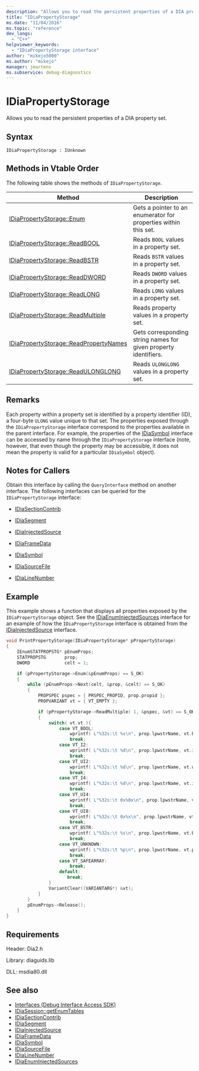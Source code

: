 ```yaml
---
description: "Allows you to read the persistent properties of a DIA property set."
title: "IDiaPropertyStorage"
ms.date: "11/04/2016"
ms.topic: "reference"
dev_langs:
  - "C++"
helpviewer_keywords:
  - "IDiaPropertyStorage interface"
author: "mikejo5000"
ms.author: "mikejo"
manager: jmartens
ms.subservice: debug-diagnostics
---
```

# IDiaPropertyStorage

Allows you to read the persistent properties of a DIA property set.

## Syntax

```
IDiaPropertyStorage : IUnknown
```

## Methods in Vtable Order
The following table shows the methods of `IDiaPropertyStorage`.

|Method|Description|
|------------|-----------------|
|[IDiaPropertyStorage::Enum](../../debugger/debug-interface-access/idiapropertystorage-enum.md)|Gets a pointer to an enumerator for properties within this set.|
|[IDiaPropertyStorage::ReadBOOL](../../debugger/debug-interface-access/idiapropertystorage-readbool.md)|Reads `BOOL` values in a property set.|
|[IDiaPropertyStorage::ReadBSTR](../../debugger/debug-interface-access/idiapropertystorage-readbstr.md)|Reads `BSTR` values in a property set.|
|[IDiaPropertyStorage::ReadDWORD](../../debugger/debug-interface-access/idiapropertystorage-readdword.md)|Reads `DWORD` values in a property set.|
|[IDiaPropertyStorage::ReadLONG](../../debugger/debug-interface-access/idiapropertystorage-readlong.md)|Reads `LONG` values in a property set.|
|[IDiaPropertyStorage::ReadMultiple](../../debugger/debug-interface-access/idiapropertystorage-readmultiple.md)|Reads property values in a property set.|
|[IDiaPropertyStorage::ReadPropertyNames](../../debugger/debug-interface-access/idiapropertystorage-readpropertynames.md)|Gets corresponding string names for given property identifiers.|
|[IDiaPropertyStorage::ReadULONGLONG](../../debugger/debug-interface-access/idiapropertystorage-readulonglong.md)|Reads `ULONGLONG` values in a property set.|

## Remarks
Each property within a property set is identified by a property identifier (ID), a four-byte `ULONG` value unique to that set. The properties exposed through the `IDiaPropertyStorage` interface correspond to the properties available in the parent interface. For example, the properties of the [IDiaSymbol](../../debugger/debug-interface-access/idiasymbol.md) interface can be accessed by name through the `IDiaPropertyStorage` interface (note, however, that even though the property may be accessible, it does not mean the property is valid for a particular `IDiaSymbol` object).

## Notes for Callers
Obtain this interface by calling the `QueryInterface` method on another interface. The following interfaces can be queried for the `IDiaPropertyStorage` interface:

- [IDiaSectionContrib](../../debugger/debug-interface-access/idiasectioncontrib.md)

- [IDiaSegment](../../debugger/debug-interface-access/idiasegment.md)

- [IDiaInjectedSource](../../debugger/debug-interface-access/idiainjectedsource.md)

- [IDiaFrameData](../../debugger/debug-interface-access/idiaframedata.md)

- [IDiaSymbol](../../debugger/debug-interface-access/idiasymbol.md)

- [IDiaSourceFile](../../debugger/debug-interface-access/idiasourcefile.md)

- [IDiaLineNumber](../../debugger/debug-interface-access/idialinenumber.md)

## Example
This example shows a function that displays all properties exposed by the `IDiaPropertyStorage` object. See the [IDiaEnumInjectedSources](../../debugger/debug-interface-access/idiaenuminjectedsources.md) interface for an example of how the `IDiaPropertyStorage` interface is obtained from the [IDiaInjectedSource](../../debugger/debug-interface-access/idiainjectedsource.md) interface.

```C++
void PrintPropertyStorage(IDiaPropertyStorage* pPropertyStorage)
{
    IEnumSTATPROPSTG* pEnumProps;
    STATPROPSTG       prop;
    DWORD             celt = 1;

    if (pPropertyStorage->Enum(&pEnumProps) == S_OK)
    {
        while (pEnumProps->Next(celt, &prop, &celt) == S_OK)
        {
            PROPSPEC pspec = { PRSPEC_PROPID, prop.propid };
            PROPVARIANT vt = { VT_EMPTY };

            if (pPropertyStorage->ReadMultiple( 1, &pspec, &vt) == S_OK)
            {
                switch( vt.vt ){
                    case VT_BOOL:
                        wprintf( L"%32s:\t %s\n", prop.lpwstrName, vt.bVal ? L"true" : L"false" );
                        break;
                    case VT_I2:
                        wprintf( L"%32s:\t %d\n", prop.lpwstrName, vt.iVal );
                        break;
                    case VT_UI2:
                        wprintf( L"%32s:\t %d\n", prop.lpwstrName, vt.uiVal );
                        break;
                    case VT_I4:
                        wprintf( L"%32s:\t %d\n", prop.lpwstrName, vt.intVal );
                        break;
                    case VT_UI4:
                        wprintf( L"%32s:\t 0x%0x\n", prop.lpwstrName, vt.uintVal );
                        break;
                    case VT_UI8:
                        wprintf( L"%32s:\t 0x%x\n", prop.lpwstrName, vt.uhVal.QuadPart );
                        break;
                    case VT_BSTR:
                        wprintf( L"%32s:\t %s\n", prop.lpwstrName, vt.bstrVal );
                        break;
                    case VT_UNKNOWN:
                        wprintf( L"%32s:\t %p\n", prop.lpwstrName, vt.punkVal );
                        break;
                    case VT_SAFEARRAY:
                        break;
                    default:
                       break;
                }
                VariantClear((VARIANTARG*) &vt);
            }
        }
        pEnumProps->Release();
    }
}
```

## Requirements
Header: Dia2.h

Library: diaguids.lib

DLL: msdia80.dll

## See also
- [Interfaces (Debug Interface Access SDK)](../../debugger/debug-interface-access/interfaces-debug-interface-access-sdk.md)
- [IDiaSession::getEnumTables](../../debugger/debug-interface-access/idiasession-getenumtables.md)
- [IDiaSectionContrib](../../debugger/debug-interface-access/idiasectioncontrib.md)
- [IDiaSegment](../../debugger/debug-interface-access/idiasegment.md)
- [IDiaInjectedSource](../../debugger/debug-interface-access/idiainjectedsource.md)
- [IDiaFrameData](../../debugger/debug-interface-access/idiaframedata.md)
- [IDiaSymbol](../../debugger/debug-interface-access/idiasymbol.md)
- [IDiaSourceFile](../../debugger/debug-interface-access/idiasourcefile.md)
- [IDiaLineNumber](../../debugger/debug-interface-access/idialinenumber.md)
- [IDiaEnumInjectedSources](../../debugger/debug-interface-access/idiaenuminjectedsources.md)
